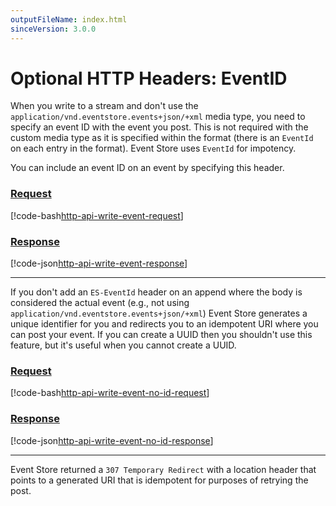 ```yaml
---
outputFileName: index.html
sinceVersion: 3.0.0
---
```


# Optional HTTP Headers: EventID

When you write to a stream and don't use the `application/vnd.eventstore.events+json/+xml` media type, you need to specify an event ID with the event you post. This is not required with the custom media type as it is specified within the format (there is an `EventId` on each entry in the format). Event Store uses `EventId` for impotency.

You can include an event ID on an event by specifying this header.

### [Request](#tab/tabid-1)

[!code-bash[http-api-write-event-request](~/code-examples/http-api/write-event.sh?start=1&end=1)]

### [Response](#tab/tabid-2)

[!code-json[http-api-write-event-response](~/code-examples/http-api/write-event.sh?range=3-)]

* * *

If you don't add an `ES-EventId` header on an append where the body is considered the actual event (e.g., not using `application/vnd.eventstore.events+json/+xml`) Event Store generates a unique identifier for you and redirects you to an idempotent URI where you can post your event. If you can create a UUID then you shouldn't use this feature, but it's useful when you cannot create a UUID.

### [Request](#tab/tabid-3)

[!code-bash[http-api-write-event-no-id-request](~/code-examples/http-api/write-event-no-id.sh?start=1&end=1)]

### [Response](#tab/tabid-4)

[!code-json[http-api-write-event-no-id-response](~/code-examples/http-api/write-event-no-id.sh?range=3-)]

* * *

Event Store returned a `307 Temporary Redirect` with a location header that points to a generated URI that is idempotent for purposes of retrying the post.
